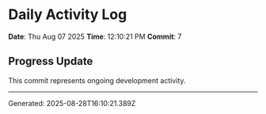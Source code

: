 # Daily Activity Log

**Date**: Thu Aug 07 2025
**Time**: 12:10:21 PM
**Commit**: 7

## Progress Update

This commit represents ongoing development activity.

---
Generated: 2025-08-28T16:10:21.389Z
